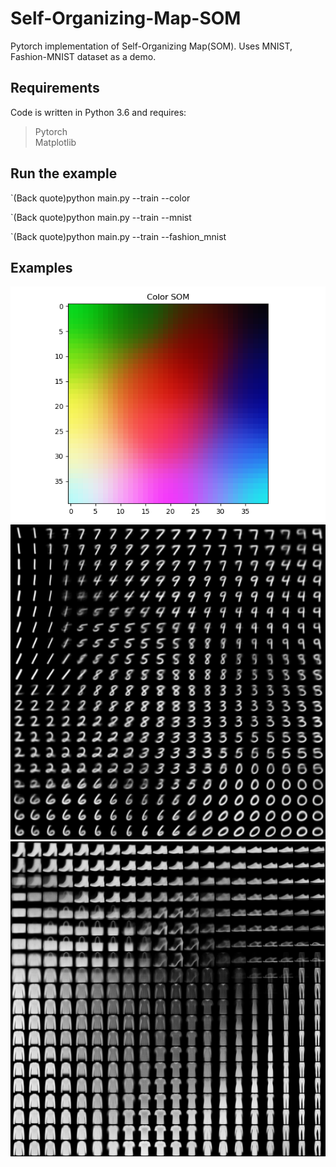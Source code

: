 # Self-Organizing-Map-SOM
Pytorch implementation of Self-Organizing Map(SOM). Uses MNIST, Fashion-MNIST dataset as a demo.  


## Requirements  
Code is written in Python 3.6 and requires:  
> Pytorch  
> Matplotlib  


## Run the example
`(Back quote)python main.py --train --color   
  
`(Back quote)python main.py --train --mnist  


`(Back quote)python main.py --train --fashion_mnist  
## Examples

![Color](results/color/color_result.png)  
![MNIST](results/mnist/som_result.png)  
![Fahsion-MNIST](results/fashion_mnist/som_result.png)  
